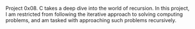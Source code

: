 Project 0x08. C takes a deep dive into the world of recursion. In this project, I am restricted from following the iterative approach to solving computing problems, and am tasked with approaching such problems recursively. 
